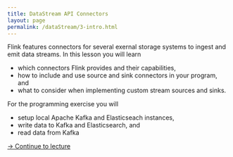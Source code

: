 ```yaml
---
title: DataStream API Connectors
layout: page
permalink: /dataStream/3-intro.html
---
```


Flink features connectors for several exernal storage systems to ingest and emit data streams. In this lesson you will learn 

* which connectors Flink provides and their capabilities,
* how to include and use source and sink connectors in your program, and
* what to consider when implementing custom stream sources and sinks. 

For the programming exercise you will

* setup local Apache Kafka and Elasticseach instances,
* write data to Kafka and Elasticsearch, and
* read data from Kafka

[-> Continue to lecture]({{site.baseurl}}/dataStream/3-slides.html)